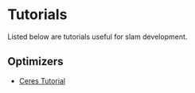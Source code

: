 # Tutorials

Listed below are tutorials useful for slam development.


## Optimizers
- [Ceres Tutorial](#ref/tutorials/optimizers/ceres_tutorial)
